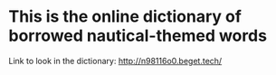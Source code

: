 # This is the online dictionary of borrowed nautical-themed words
Link to look in the dictionary: <http://n98116o0.beget.tech/>
